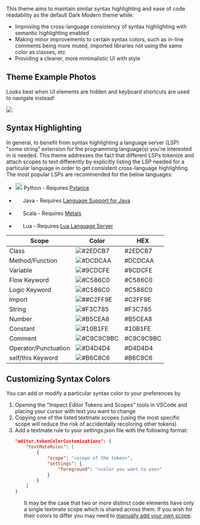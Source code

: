 
This theme aims to maintain similar syntax highlighting and ease of code readability as the default Dark Modern theme while:

<ul>
<li>Improving the cross-language consistency of syntax highlighting with semantic highlighting enabled</li>
<li>Making minor improvements to certain syntax colors, such as in-line comments being more muted, imported libraries not using the same color as classes, etc</li>
<li>Providing a cleaner, more minimalistic UI with style</li>
</ul>

<h2>Theme Example Photos</h2>

Looks best when UI elements are hidden and keyboard shortcuts are used to navigate instead!

<img src="https://d1nheu3uhuz51e.cloudfront.net/dark-xenon-theme/theme_examples/python.png">

<h2>Syntax Highlighting</h2>

In general, to benefit from syntax highlighting a language server (LSP) "some string" extension for the programming language(s) you're interested in is needed. This theme addresses the fact that different LSPs tokenize and attach scopes to text differently by explicitly listing the LSP needed for a particular language in order to get consistent cross-language highlighting. The most popular LSPs are recommended for the below languages:

- <img src="https://d1nheu3uhuz51e.cloudfront.net/dark-xenon-theme/language_logos/python.png" width="19"> Python - Requires <a href="https://marketplace.visualstudio.com/items?itemName=ms-python.vscode-pylance">Pylance</a>

- <img src="https://d1nheu3uhuz51e.cloudfront.net/dark-xenon-theme/language_logos/java.png" width="17"> Java - Requires <a href="https://marketplace.visualstudio.com/items?itemName=redhat.java">Language Support for Java</a>

- <img src="https://d1nheu3uhuz51e.cloudfront.net/dark-xenon-theme/language_logos/scala.png" width="17"> Scala - Requires <a href="https://marketplace.visualstudio.com/items?itemName=scalameta.metals">Metals</a>

- <img src="https://d1nheu3uhuz51e.cloudfront.net/dark-xenon-theme/language_logos/lua.png" width="17"> Lua - Requires <a href="https://marketplace.visualstudio.com/items?itemName=sumneko.lua">Lua Language Server</a>

| Scope                | Color                                              | HEX       |
| -------------------- | -------------------------------------------------- | --------- |
| Class                | ![#2EDCB7](https://fakeimg.pl/35/2EDCB7/?text=+)   | #2EDCB7   |
| Method/Function      | ![#DCDCAA](https://fakeimg.pl/35/DCDCAA/?text=+)   | #DCDCAA   |
| Variable             | ![#9CDCFE](https://fakeimg.pl/35/9CDCFE/?text=+)   | #9CDCFE   |
| Flow Keyword         | ![#C586C0](https://fakeimg.pl/35/C586C0/?text=+)   | #C586C0   |
| Logic Keyword        | ![#C586C0](https://fakeimg.pl/35/C586C0/?text=+)   | #C586C0   |
| Import               | ![##C2FF9E](https://fakeimg.pl/35/C2FF9E/?text=+)  | #C2FF9E   |
| String               | ![#F3C785](https://fakeimg.pl/35/F3C785/?text=+)   | #F3C785   |
| Number               | ![#B5CEA8](https://fakeimg.pl/35/B5CEA8/?text=+)   | #B5CEA8   |
| Constant             | ![#10B1FE](https://fakeimg.pl/35/10B1FE/?text=+)   | #10B1FE   |
| Comment              | ![#C9C9C9BC](https://fakeimg.pl/35/C9C9C9/?text=+) | #C9C9C9BC |
| Operator/Punctuation | ![#D4D4D4](https://fakeimg.pl/35/D4D4D4/?text=+)   | #D4D4D4   |
| self/this Keyword    | ![#B6C8C6](https://fakeimg.pl/35/B6C8C6/?text=+)   | #B6C8C6   |

<h2>Customizing Syntax Colors</h2>

You can add or modify a particular syntax color to your preferences by

<ol>
<li>Opening the "Inspect Editor Tokens and Scopes" tools in VSCode and placing your cursor with text you want to change</li>
<li>Copying one of the listed textmate scopes (using the most specific scope will reduce the risk of accidentally recoloring other tokens)</li>
<li>Add a textmate rule to your settings.json file with the following format:

```json
"editor.tokenColorCustomizations": {
    "textMateRules": [
        {
            "scope": "<scope of the token>",
            "settings": {
                "foreground": "<color you want to use>"
            }
        }
    ]
}
```
</li>
<ol>

It may be the case that two or more distinct code elements have only a single textmate scope which is shared across them. If you wish for their colors to differ you may need to <a href="https://code.visualstudio.com/api/language-extensions/syntax-highlight-guide">manually add your own scope</a>.
